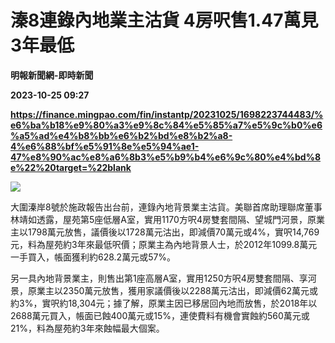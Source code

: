 # 溱8連錄內地業主沽貨 4房呎售1.47萬見3年最低
**明報新聞網-即時新聞**

**2023-10-25 09:27**

**https://finance.mingpao.com/fin/instantp/20231025/1698223744483/%e6%ba%b18%e9%80%a3%e9%8c%84%e5%85%a7%e5%9c%b0%e6%a5%ad%e4%b8%bb%e6%b2%bd%e8%b2%a8-4%e6%88%bf%e5%91%8e%e5%94%ae1-47%e8%90%ac%e8%a6%8b3%e5%b9%b4%e6%9c%80%e4%bd%8e%22%20target=%22blank**

![](https://fs.mingpao.com/fin/20231025/s00011/fc2bd3d6d0f8f27b24e442ab596a7504.jpg)

大圍溱岸8號於施政報告出台前，連錄內地背景業主沽貨。美聯首席助理聯席董事林靖如透露，屋苑第5座低層A室，實用1170方呎4房雙套間隔、望城門河景，原業主以1798萬元放售，議價後以1728萬元沽出，即減價70萬元或4%，實呎14,769元，料為屋苑約3年來最低呎價；原業主為內地背景人士，於2012年1099.8萬元一手買入，帳面獲利約628.2萬元或57%。

另一具內地背景業主，則售出第1座高層A室，實用1250方呎4房雙套間隔、享河景，原業主以2350萬元放售，獲用家議價後以2288萬元沽出，即減價62萬元或約3%，實呎約18,304元；據了解，原業主因已移居回內地而放售，於2018年以2688萬元買入，帳面已蝕400萬元或15%，連使費料有機會實蝕約560萬元或21%，料為屋苑約3年來蝕幅最大個案。